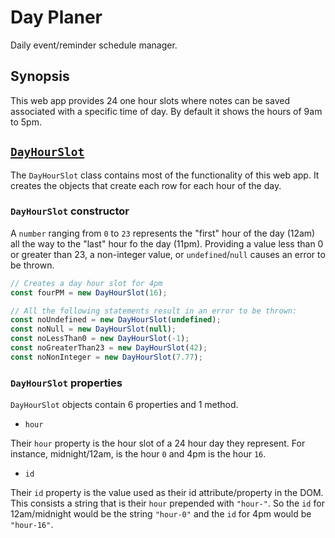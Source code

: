# Day Planer

Daily event/reminder schedule manager.

## Synopsis

This web app provides 24 one hour slots where notes can be saved associated with a specific time of day. By default it
shows the hours of 9am to 5pm.

## [`DayHourSlot`][day hour slot class]

The `DayHourSlot` class contains most of the functionality of this web app. It creates the objects that create each row
for each hour of the day.

### `DayHourSlot` constructor

A `number` ranging from `0` to `23` represents the "first" hour of the day (12am) all the way to the "last" hour fo the
day (11pm). Providing a value less than 0 or greater than 23, a non-integer value, or `undefined`/`null` causes an error
to be thrown.

```typescript
// Creates a day hour slot for 4pm
const fourPM = new DayHourSlot(16);

// All the following statements result in an error to be thrown:
const noUndefined = new DayHourSlot(undefined);
const noNull = new DayHourSlot(null);
const noLessThan0 = new DayHourSlot(-1);
const noGreaterThan23 = new DayHourSlot(42);
const noNonInteger = new DayHourSlot(7.77);
```

### `DayHourSlot` properties

`DayHourSlot` objects contain 6 properties and 1 method.

- `hour`

Their `hour` property is the hour slot of a 24 hour day they represent. For instance, midnight/12am, is the hour `0` and
4pm is the hour `16`.

- `id`

Their `id` property is the value used as their id attribute/property in the DOM. This consists a string that is their
`hour` prepended with `"hour-"`. So the `id` for 12am/midnight would be the string `"hour-0"` and the `id` for 4pm would
be `"hour-16"`.

[day hour slot class]: ./src/main/ts/day-hour-slot.ts
